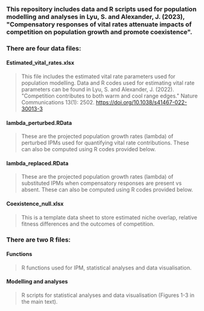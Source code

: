 ### This repository includes data and R scripts used for population modelling and analyses in Lyu, S. and Alexander, J. (2023), "Compensatory responses of vital rates attenuate impacts of competition on population growth and promote coexistence".  

### There are four data files: 
#### Estimated_vital_rates.xlsx  
> This file includes the estimated vital rate parameters used for population modelling. Data and R codes used for estimating vital rate parameters can be found in Lyu, S. and Alexander, J. (2022). "Competition contributes to both warm and cool range edges." Nature Communications 13(1): 2502. https://doi.org/10.1038/s41467-022-30013-3

#### lambda_perturbed.RData  
> These are the projected population growth rates (lambda) of perturbed IPMs used for quantifying vital rate contributions. These can also be computed using R codes provided below. 

#### lambda_replaced.RData
> These are the projected population growth rates (lambda) of substituted IPMs when compensatory responses are present vs absent. These can also be computed using R codes  provided below. 

#### Coexistence_null.xlsx
> This is a template data sheet to store estimated niche overlap, relative fitness differences and the outcomes of competition.

### There are two R files:
#### Functions  
> R functions used for IPM, statistical analyses and data visualisation.

#### Modelling and analyses
> R scripts for statistical analyses and data visualisation (Figures 1-3 in the main text).
